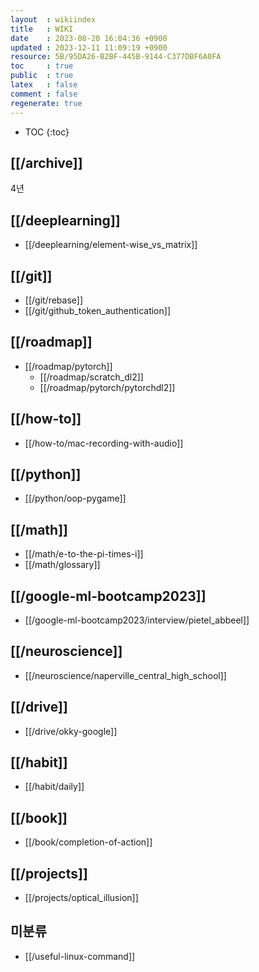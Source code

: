 ```yaml
---
layout  : wikiindex
title   : WIKI
date    : 2023-08-20 16:04:36 +0900
updated : 2023-12-11 11:09:19 +0900
resource: 5B/95DA26-B2BF-445B-9144-C377DBF6A0FA
toc     : true
public  : true
latex   : false
comment : false
regenerate: true
---
```

* TOC
{:toc}

## [[/archive]]
4년

## [[/deeplearning]]
* [[/deeplearning/element-wise_vs_matrix]]

## [[/git]]
* [[/git/rebase]]
* [[/git/github_token_authentication]]

## [[/roadmap]]
- [[/roadmap/pytorch]]
	- [[/roadmap/scratch_dl2]] 
    - [[/roadmap/pytorch/pytorchdl2]]

## [[/how-to]]
- [[/how-to/mac-recording-with-audio]]

## [[/python]]
- [[/python/oop-pygame]]

## [[/math]]
* [[/math/e-to-the-pi-times-i]]
* [[/math/glossary]]

## [[/google-ml-bootcamp2023]]
- [[/google-ml-bootcamp2023/interview/pietel_abbeel]]

## [[/neuroscience]]
- [[/neuroscience/naperville_central_high_school]]

## [[/drive]]
* [[/drive/okky-google]]

## [[/habit]]
- [[/habit/daily]]

## [[/book]]
- [[/book/completion-of-action]]

## [[/projects]]
- [[/projects/optical_illusion]]

## 미분류
- [[/useful-linux-command]]
